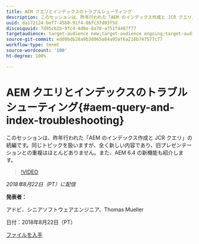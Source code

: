 ```yaml
---
title: AEM クエリとインデックスのトラブルシューティング
description: このセッションは、昨年行われた「AEM のインデックス作成と JCR クエリ」の続編です（下記のリンク）。同じトピックを扱いますが、全く新しい内容であり、旧プレゼンテーションとの重複はほとんどありません。また、AEM 6.4 の新機能も紹介します。
uuid: da172124-bef7-45b8-91f4-86fc37d03f5d
discoiquuid: 7d95cb2b-9fc4-4d0e-8a70-a751f4487f77
targetaudience: target-audience new;target-audience ongoing;target-audience upgrader
source-git-commit: edd0bdb28a9b3d065a64a95af6a216b747577c77
workflow-type: tm+mt
source-wordcount: '100'
ht-degree: 100%

---
```


# AEM クエリとインデックスのトラブルシューティング{#aem-query-and-index-troubleshooting}

このセッションは、昨年行われた「AEM のインデックス作成と JCR クエリ」の続編です。同じトピックを扱いますが、全く新しい内容であり、旧プレゼンテーションとの重複はほとんどありません。また、AEM 6.4 の新機能も紹介します。

>[!VIDEO](https://video.tv.adobe.com/v/23429/?quality=0)

*2018年8月22日（PT）に配信*

**発表者：**

アドビ、シニアソフトウェアエンジニア、Thomas Mueller

日付：2018年8月22日（PT）

[ファイルを入手](assets/aem-gems-aem-queryandindextroubleshooting-08222018.pdf)
<!--
[Get back to the Overview](https://helpx.adobe.com/experience-manager/kt/eseminars/gems/aem-index.html)
-->
